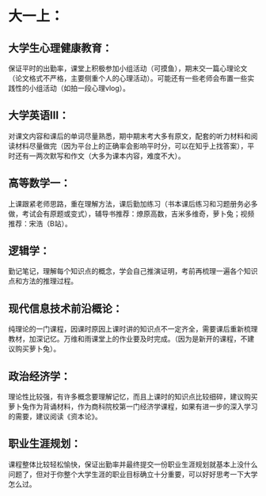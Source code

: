 # 大一上：

## **大学生心理健康教育**：

保证平时的出勤率，课堂上积极参加小组活动（可摸鱼），期末交一篇心理论文（论文格式不严格，主要侧重个人的心理活动）。可能还有一些老师会布置一些实践性的小组活动（如拍一段心理vlog）。

## **大学英语Ⅲ**：

对课文内容和课后的单词尽量熟悉，期中期末考大多有原文，配套的听力材料和阅读材料尽量做完（因为平台上的正确率会影响平时分，可以在知乎上找答案），平时还有一两次默写和作文（大多为课本内容，难度不大）。

## **高等数学一**：

上课跟紧老师思路，重在理解方法，课后勤加练习（书本课后练习和习题册务必多做，考试会有原题或变式），辅导书推荐：燎原高数，吉米多维奇，萝卜兔；视频推荐：宋浩（B站）。

## **逻辑学**：

勤记笔记，理解每个知识点的概念，学会自己推演证明，考前再梳理一遍各个知识点和方法的推理过程。

## **现代信息技术前沿概论**：

纯理论的一门课程，因课时原因上课时讲的知识点不一定齐全，需要课后重新梳理教材，加深记忆。万维和雨课堂上的作业要及时完成。（因为是新开的课程，不建议购买萝卜兔）。

## **政治经济学**：

理论性比较强，有许多概念要理解记忆，而且上课时的知识点比较细碎，建议购买萝卜兔作为背诵材料，作为商科院校第一门经济学课程，如果有进一步的深入学习的需要，建议阅读《资本论》。

## **职业生涯规划**：

课程整体比较轻松愉快，保证出勤率并最终提交一份职业生涯规划就基本上没什么问题了，但对于你整个大学生涯的职业目标确立十分重要，可以好好思考一下大学怎么过。

